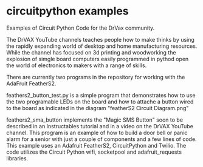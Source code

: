 # circuitpython examples
Examples of Circuit Python Code for the DrVax community.

The DrVAX YouTube channels teaches people how to make thinks by using the rapidly expanding world of desktop and home manufacturing resources.   While the channel has focused on 3d printing and woodworking the explosion of simgle board computers easily programmed in pythod open the world of electronics to makers with a range of skills.

There are currently two programs in the repository for working with the AdaFruit FeatherS2.

feathers2_button_test.py is a simple program that demonstrates how to use the two programable LEDs on the board and how to attache a button wired to the board as indicated in the diagram "featherS2 Circuit Diagram.png"

feathers2_sma_button implements the "Magic SMS Button" soon to be described in an Instructables tutorial and in a video on the DrVAX YouTube channel. This program is an example of how to build a door bell or panic alarm for a senior with just a couple of components and a few lines of code. This example uses an Adafruit FeatherS2, CircuitPython and Twilio.  The code utilizes the Circuit Python wifi, socketpool and adafruit_requests libraries.
